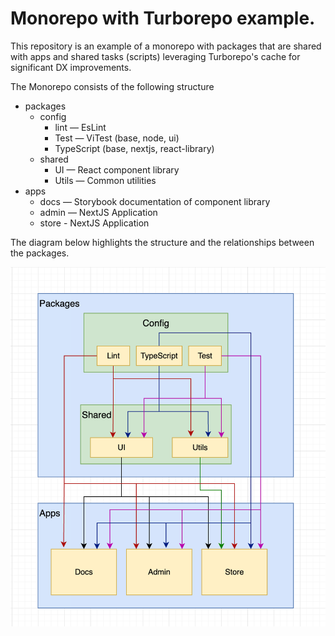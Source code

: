# Monorepo with Turborepo example.

This repository is an example of a monorepo with packages that are shared with apps and shared tasks (scripts) leveraging Turborepo's
cache for significant DX improvements.

The Monorepo consists of the following structure

- packages
  - config
    - lint — EsLint
    - Test — ViTest (base, node, ui)
    - TypeScript (base, nextjs, react-library)
  - shared
    - UI — React component library
    - Utils — Common utilities
- apps
  - docs — Storybook documentation of component library
  - admin — NextJS Application
  - store - NextJS Application

The diagram below highlights the structure and the relationships between the packages.

![Architecture](docs/architecture.png)
